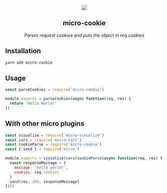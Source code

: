 <p align="center"><img src='https://raw.githubusercontent.com/alexfreska/micro-cookie/master/cookie.png'></p>
<h2 align="center">micro-cookie</h2>
<p align="center"><i>Parses request cookies and puts the object in req.cookies</a></i></p>

## Installation
```sh
yarn add micro-cookie
```

## Usage
```javascript
const parseCookies = require('micro-cookie')

module.exports = parseCookies(async function(req, res) {
  return 'Hello World!'
})
```

## With other micro plugins

```javascript
const visualize = require('micro-visualize')
const cors = require('micro-cors')
const cookieParse = require('micro-cookie')
const { send } = require('micro')

module.exports = visualize(cors(cookieParse(async function(req, res) {
  const responseMessage = {
    message: 'hello world!',
    cookies: req.cookies
  }
  send(res, 200, responseMessage)
})))
```
